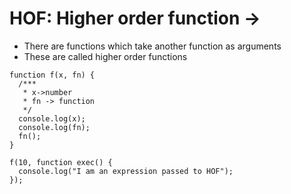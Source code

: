 # HOF: Higher order function ->

 * There are functions which take another function as arguments
 * These are called higher order functions


```
function f(x, fn) {
  /***
   * x->number
   * fn -> function
   */
  console.log(x);
  console.log(fn);
  fn();
}

f(10, function exec() {
  console.log("I am an expression passed to HOF");
});
```
